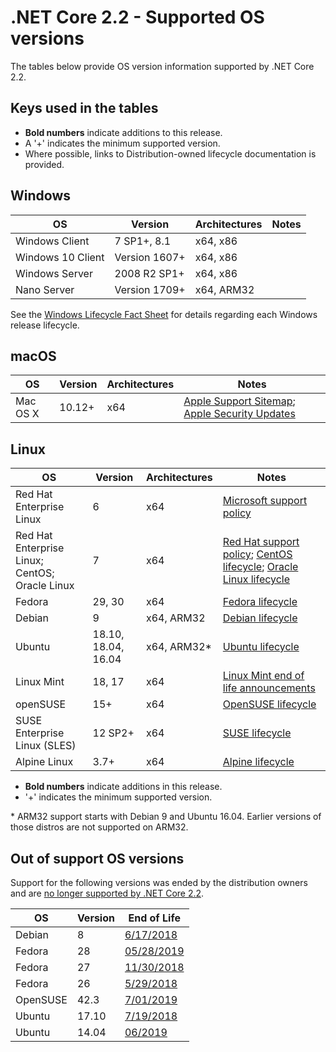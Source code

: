 # .NET Core 2.2 - Supported OS versions

The tables below provide OS version information supported by .NET Core 2.2.

## Keys used in the tables

* **Bold numbers** indicate additions to this release.
* A '+' indicates the minimum supported version.
* Where possible, links to Distribution-owned lifecycle documentation is provided.

## Windows

| OS                            | Version                       | Architectures  | Notes |
| ------------------------------|-------------------------------|----------------|----- |
| Windows Client                | 7 SP1+, 8.1                   | x64, x86       | |
| Windows 10 Client             | Version 1607+                 | x64, x86       | |
| Windows Server                | 2008 R2 SP1+                  | x64, x86       | |
| Nano Server                   | Version 1709+                 | x64, ARM32     | |

See the [Windows Lifecycle Fact Sheet](https://support.microsoft.com/help/13853/windows-lifecycle-fact-sheet) for details regarding each Windows release lifecycle.

## macOS

| OS                            | Version                       | Architectures  | Notes |
| ------------------------------|-------------------------------|----------------|----- |
| Mac OS X                      | 10.12+                        | x64            | [Apple Support Sitemap](https://support.apple.com/sitemap); [Apple Security Updates](https://support.apple.com/HT201222) |

## Linux

| OS                            | Version                       | Architectures  | Notes |
| ------------------------------|-------------------------------|----------------|----- |
| Red Hat Enterprise Linux      | 6                             | x64            | [Microsoft support policy](https://dotnet.microsoft.com/platform/support/policy/) |
| Red Hat Enterprise Linux; CentOS; Oracle Linux | 7    | x64            | [Red Hat support policy](https://access.redhat.com/support/policy/updates/errata/); [CentOS lifecycle](https://wiki.centos.org/FAQ(2f)General.html); [Oracle Linux lifecycle](https://www.oracle.com/a/ocom/docs/elsp-lifetime-069338.pdf) |
| Fedora                        | 29, 30                        | x64            | [Fedora lifecycle](https://fedoraproject.org/wiki/End_of_life) |
| Debian                        | 9                             | x64, ARM32     | [Debian lifecycle](https://wiki.debian.org/DebianReleases) |
| Ubuntu                        | 18.10, 18.04, 16.04           | x64, ARM32\*   | [Ubuntu lifecycle](https://wiki.ubuntu.com/Releases) |
| Linux Mint                    | 18, 17                        | x64            | [Linux Mint end of life announcements](https://forums.linuxmint.com/search.php?keywords=%22end+of+life%22&terms=all&author=&sc=1&sf=titleonly&sr=posts&sk=t&sd=d&st=0&ch=300&t=0&submit=Search) |
| openSUSE                      | 15+                         | x64            | [OpenSUSE lifecycle](https://en.opensuse.org/Lifetime) |
| SUSE Enterprise Linux (SLES)  | 12 SP2+                       | x64            | [SUSE lifecycle](https://www.suse.com/lifecycle/) |
| Alpine Linux                  | 3.7+                          | x64            | [Alpine lifecycle](https://wiki.alpinelinux.org/wiki/Alpine_Linux:Releases) |

* **Bold numbers** indicate additions in this release.
* '+' indicates the minimum supported version.

\* ARM32 support starts with Debian 9 and Ubuntu 16.04. Earlier versions of those distros are not supported on ARM32.

## Out of support OS versions

Support for the following versions was ended by the distribution owners and are [no longer supported by .NET Core 2.2](../../os-lifecycle-policy.md).

|OS         | Version  | End of Life |
|-----------|----------|-------------|
| Debian    | 8        | [6/17/2018](https://lists.debian.org/debian-security-announce/2018/msg00132.html) |
| Fedora    | 28       | [05/28/2019](https://fedoramagazine.org/fedora-28-end-of-life/)   |
| Fedora    | 27       | [11/30/2018](https://fedoramagazine.org/fedora-27-end-of-life/)   |
| Fedora    | 26       | [5/29/2018](https://fedoramagazine.org/fedora-26-end-life/)   |
| OpenSUSE  | 42.3     | [7/01/2019](https://fedoramagazine.org/fedora-26-end-life/)   |
| Ubuntu    | 17.10    | [7/19/2018](https://lists.ubuntu.com/archives/ubuntu-announce/2018-July/000232.html) |
| Ubuntu    | 14.04    | [06/2019](https://wiki.ubuntu.com/Releases) |
